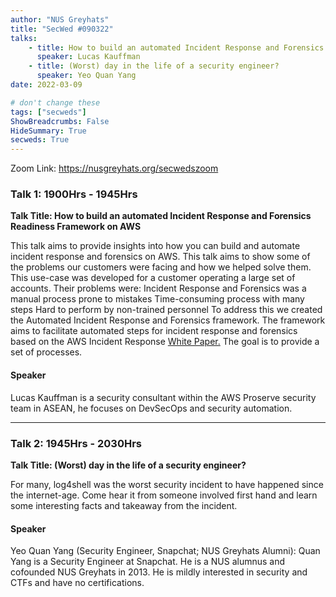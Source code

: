 ```yaml
---
author: "NUS Greyhats"
title: "SecWed #090322"
talks:
    - title: How to build an automated Incident Response and Forensics Readiness Framework on AWS
      speaker: Lucas Kauffman
    - title: (Worst) day in the life of a security engineer?
      speaker: Yeo Quan Yang
date: 2022-03-09

# don't change these
tags: ["secweds"]
ShowBreadcrumbs: False
HideSummary: True
secweds: True
---
```


Zoom Link: https://nusgreyhats.org/secwedszoom

### Talk 1: 1900Hrs - 1945Hrs
**Talk Title: How to build an automated Incident Response and Forensics Readiness Framework on AWS**

This talk aims to provide insights into how you can build and automate incident response and forensics on AWS. This talk aims to show some of the problems our customers were facing and how we helped solve them. This use-case was developed for a customer operating a large set of accounts. Their problems were:
Incident Response and Forensics was a manual process prone to mistakes
Time-consuming process with many steps
Hard to perform by non-trained personnel
To address this we created the Automated Incident Response and Forensics framework. The framework aims to facilitate automated steps for incident response and forensics based on the AWS Incident Response [White Paper.](https://d1.awsstatic.com/whitepapers/aws_security_incident_response.pdf) The goal is to provide a set of processes.

#### Speaker

Lucas Kauffman is a security consultant within the AWS Proserve security team in ASEAN, he focuses on DevSecOps and security automation.

---

### Talk 2: 1945Hrs - 2030Hrs
**Talk Title: (Worst) day in the life of a security engineer?**

For many, log4shell was the worst security incident to have happened since the internet-age. Come hear it from someone involved first hand and learn some interesting facts and takeaway from the incident.

#### Speaker

Yeo Quan Yang (Security Engineer, Snapchat; NUS Greyhats Alumni): Quan Yang is a Security Engineer at Snapchat. He is a NUS alumnus and cofounded NUS Greyhats in 2013. He is mildly interested in security and CTFs and have no certifications.
